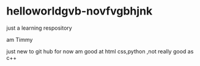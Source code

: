 # helloworldgvb-novfvgbhjnk
just a learning respository

am Timmy 

just new to git hub for now  am good at html css,python ,not really good as c++
